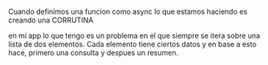 Cuando definimos una funcion como async lo que estamos haciendo es creando una CORRUTINA

en mi app lo que tengo es un problema en el que siempre se itera sobre una lista de dos elementos. Cada elemento tiene ciertos datos y en base a esto hace, primero una consulta y despues un resumen. 